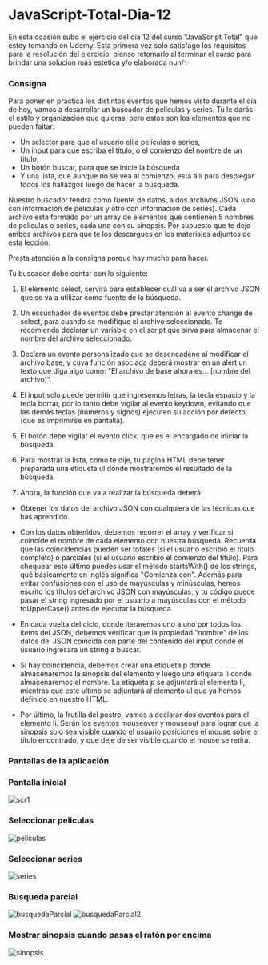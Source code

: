 # JavaScript-Total-Dia-12
En esta ocasión subo el ejercicio del día 12 del curso "JavaScript Total" que estoy tomando en Udemy. 
Esta primera vez solo satisfago los requisitos para la resolución del ejercicio, pienso retomarlo al terminar el curso para brindar una solución más estética y/o elaborada nun/✨

### Consigna
Para poner en práctica los distintos eventos que hemos visto durante el día de hoy, vamos a desarrollar un buscador de películas y series. 
Tu le darás el estilo y organización que quieras, pero estos son los elementos que no pueden faltar:

* Un selector para que el usuario elija películas o series,
* Un input para que escriba el título, o el comienzo del nombre de un título,
* Un botón buscar, para que se inicie la búsqueda
* Y una lista, que aunque no se vea al comienzo, está allí para desplegar todos los hallazgos luego de hacer la búsqueda.
	
Nuestro buscador tendrá como fuente de datos, a dos archivos JSON (uno con información de películas y 
otro con información de series). Cada archivo esta formado por un array de elementos que contienen 
5 nombres de películas o series, cada uno con su sinopsis. Por supuesto que te dejo 
ambos archivos para que te los descargues en los materiales adjuntos de esta lección.

Presta atención a la consigna porque hay mucho para hacer. 

Tu buscador debe contar con lo siguiente:

1. El elemento select, servirá para establecer cuál va a ser el archivo JSON que se va a utilizar como fuente de la búsqueda. 
 
2. Un escuchador de eventos debe prestar atención al evento change de select, para cuando se modifique el archivo seleccionado. 
Te recomienda declarar un variable en el script que sirva para almacenar el nombre del archivo seleccionado.

3. Declara un evento personalizado que se desencadene al modificar el archivo base, 
y cuya función asociada deberá mostrar en un alert un texto que diga algo como: "El archivo de base ahora es… [nombre del archivo]".

4. El input solo puede permitir que ingresemos letras, la tecla espacio y la tecla borrar, 
por lo tanto debe vigilar al evento keydown, evitando que las demás teclas (números y signos) ejecuten su acción por defecto (que es imprimirse en pantalla). 
	
 5. El botón debe vigilar el evento click, que es el encargado de iniciar la búsqueda.
	
 6. Para mostrar la lista, como te dije, tu página HTML debe tener preparada una etiqueta ul donde mostraremos el resultado de la búsqueda.
	
 7. Ahora, la función que va a realizar la búsqueda deberá:
		
* Obtener los datos del archivo JSON con cualquiera de las técnicas que has aprendido. 
		
* Con los datos obtenidos, debemos recorrer el array y verificar si coincide el nombre de cada elemento con nuestra búsqueda. 
	Recuerda que las coincidencias pueden ser totales (si el usuario escribió el titulo completo) o parciales 
	(si el usuario escribió el comienzo del título). Para chequear esto último puedes usar el método startsWith() 
	de los strings, qué básicamente en inglés significa "Comienza con". Además para evitar confusiones con el uso de mayúsculas y minúsculas, 
	hemos escrito los títulos del archivo JSON con mayúsculas, y tu código puede pasar el string ingresado por el usuario a mayúsculas 
	con el método toUpperCase() antes de ejecutar la búsqueda.
		
* En cada vuelta del ciclo, donde iteraremos uno a uno por todos los items del JSON, debemos verificar que la propiedad "nombre" de los datos del JSON coincida con parte del contenido del input donde el usuario ingresara un string a buscar. 

* Si hay coincidencia, debemos crear una etiqueta p donde almacenaremos la sinopsis del elemento y luego una etiqueta li donde almacenaremos el nombre. La etiqueta p se adjuntará al elemento li, mientras que este ultimo se adjuntará al elemento ul que ya hemos definido en nuestro HTML.
		
* Por último, la frutilla del postre, vamos a declarar dos eventos para el elemento li. Serán los eventos mouseover y mouseout para lograr que la sinopsis solo sea visible cuando el usuario posiciones el mouse sobre el título encontrado, y que deje de ser visible cuando el mouse se retira.

### Pantallas de la aplicación

### Pantalla inicial
![scr1](https://github.com/Alejandro-Az/JavaScript-Total-Dia-12/assets/105530752/2d27f2e4-aad4-4a51-9579-275f221ff042)

### Seleccionar peliculas
![peliculas](https://github.com/Alejandro-Az/JavaScript-Total-Dia-12/assets/105530752/e716f595-69b0-477a-8fd5-b327cd62d60d)

### Seleccionar series
![series](https://github.com/Alejandro-Az/JavaScript-Total-Dia-12/assets/105530752/2270584a-6037-41c7-9c05-2e2dcda651b4)

### Busqueda parcial
![busquedaParcial](https://github.com/Alejandro-Az/JavaScript-Total-Dia-12/assets/105530752/510fa6d8-8426-4ad9-8996-f2ef0539e7b9)
![busquedaParcial2](https://github.com/Alejandro-Az/JavaScript-Total-Dia-12/assets/105530752/25ec114f-529c-4a22-917c-0d4bd4849d84)

### Mostrar sinopsis cuando pasas el ratón por encima 
![sinopsis](https://github.com/Alejandro-Az/JavaScript-Total-Dia-12/assets/105530752/22554a9d-babf-435d-bf16-4ddc4bfc71e6)




